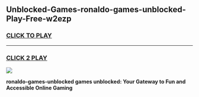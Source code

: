 
## Unblocked-Games-ronaldo-games-unblocked-Play-Free-w2ezp
<h3>
<a href="https://premium76.site?title=ronaldo-games-unblocked&ref=09A">CLICK TO PLAY</a></h3>
<hr>

<h3>
<a href="https://premium76.site?title=ronaldo-games-unblocked&ref=09A">CLICK 2 PLAY</a>
  
</h3>

<a href="https://premium76.site?title=ronaldo-games-unblocked&ref=09A"><img src="https://clearcache.store/games.png"></a>


**ronaldo-games-unblocked games unblocked: Your Gateway to Fun and Accessible Online Gaming**
